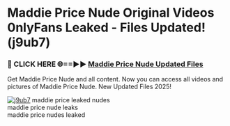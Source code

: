 # Maddie Price Nude Original Videos 0nlyFans Leaked - Files Updated! (j9ub7)

<h3>🔴 CLICK HERE 🌐==►► <a href="https://tinyurl.com/52m3yx9h" rel="nofollow">Maddie Price Nude Updated Files</a></h3>

Get Maddie Price Nude and all content. Now you can access all videos and pictures of Maddie Price Nude. New Updated Files 2025!

[![j9ub7](https://i.imgur.com/TnHtlc8.gif)](https://tinyurl.com/52m3yx9h)
maddie price leaked nudes<br>
maddie price nude leaks<br>
maddie price nudes leaked